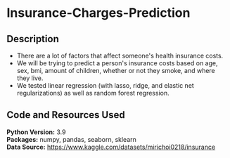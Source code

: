 # Insurance-Charges-Prediction

## Description

- There are a lot of factors that affect someone's health insurance costs.
- We will be trying to predict a person's insurance costs based on age, sex, bmi, amount of children, whether or not they smoke, and where they live.
- We tested linear regression (with lasso, ridge, and elastic net regularizations) as well as random forest regression. 


## Code and Resources Used
**Python Version:** 3.9 <br> 
**Packages:** numpy, pandas, seaborn, sklearn <br>
**Data Source:** https://www.kaggle.com/datasets/mirichoi0218/insurance
